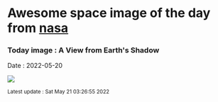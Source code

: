 
# Awesome space image of the day from [nasa](https://api.nasa.gov/)

### Today image : A View from Earth's Shadow

Date : 2022-05-20


![](https://apod.nasa.gov/apod/image/2205/eclipse-lune-2022c1024.jpg)

<small>Latest update : Sat May 21 03:26:55 2022</small>


